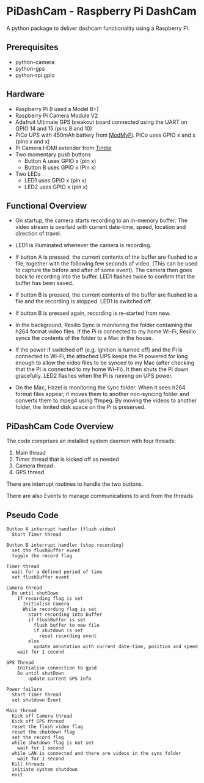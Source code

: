 # PiDashCam - Raspberry Pi DashCam

A python package to deliver dashcam functionality using a Raspberry Pi.

## Prerequisites

- python-camera
- python-gps
- python-rpi.gpio

## Hardware
- Raspberry Pi (I used a Model B+)
- Raspberry Pi Camera Module V2
- Adafruit Ultimate GPS breakout board connected using the UART on GPIO 14 and 15 (pins 8 and 10)
- PiCo UPS with 450mAh battery from [ModMyPi](https://www.modmypi.com/). PiCo uses GPIO x and x (pins x and x)
- Pi Camera HDMI extender from [Tindie](https://www.tindie.com)
- Two momentary push buttons
    - Button A uses GPIO x (pin x)
    - Button B uses GPIO x (Pin x)
- Two LEDs
    - LED1 uses GPIO x (pin x)
    - LED2 uses GPIO x (pin x)

## Functional Overview
- On startup, the camera starts recording to an in-memory buffer.
The video stream is overlaid with current date-time, speed, location and direction of travel.
- LED1 is illuminated whenever the camera is recording.

- If button A is pressed, the current contents of the buffer are flushed to a file, together with the following few seconds of video. (This can be used to capture the before and after of some event). The camera then goes back to recording into the buffer. LED1 flashes twice to confirm that the buffer has been saved.

- If button B is pressed, the current contents of the buffer are flushed to a file and the recording is stopped. LED1 is switched off.

- If button B is pressed again, recording is re-started from new.

- In the background, Resilio Sync is monitoring the folder containing the h264 format video files. If the Pi is connected to my home Wi-Fi, Resilio syncs the contents of the folder to a Mac in the house.

- If the power if switched off (e.g. ignition is turned off) and the Pi is connected to Wi-Fi, the attached UPS keeps the Pi powered for long enough to allow the video files to be synced to my Mac (after checking that the Pi is connected to my home Wi-Fi). It then shuts the Pi down gracefully. LED2 flashes when the Pi is running on UPS power.

- On the Mac, Hazel is monitoring the sync folder. When it sees h264 format files appear, it moves them to another non-syncing folder and converts them to mpeg4 using ffmpeg. By moving the videos to another folder, the limited disk space on the Pi is preserved.

## PiDashCam Code Overview
The code comprises an installed system daemon with four threads:
1. Main thread
2. Timer thread that is kicked off as needed
3. Camera thread
4. GPS thread

There are interrupt routines to handle the two buttons.

There are also Events to manage communications to and from the threads


## Pseudo Code
```
Button A interrupt handler (flush video)
  Start Timer thread

Button B interrupt handler (stop recording)
  set the flushBuffer event
  toggle the record flag

Timer thread
  wait for a defined period of time
  set flushBuffer event

Camera thread
  Do until shutDown
    If recording flag is set
      Initialise Camera
      While recording flag is set
        start recording into buffer
        if flushBuffer is set
          flush buffer to new file
          if shutdown is set
            reset recording event
        else
          update annotation with current date-time, position and speed
    wait for 1 second

GPS Thread
    Initialise connection to gpsd
    Do until shutDown
        update current GPS info
        
Power failure
  Start Timer thread
  set shutdown Event

Main thread
  Kick off Camera thread
  Kick off GPS thread
  reset the flush video flag
  reset the shutdown flag
  set the record flag
  while shutdown flag is not set
    wait for 1 second
  while LAN is connected and there are videos in the sync folder
    wait for 1 second
  Kill threads
  initiate system shutdown
  exit
```  
